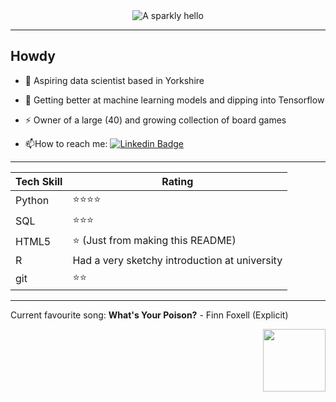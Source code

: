 <!---
Crankles/Crankles is a ✨ special ✨ repository because its `README.md` (this file) appears on your GitHub profile.
You can click the Preview link to take a look at your changes.
--->
<div id="header" align="center">
 <img alt="A sparkly hello" src="https://media.giphy.com/media/iDbDicWr95THaVsuIF/giphy.gif">
</div>

---

## Howdy

- :telescope: Aspiring data scientist based in Yorkshire

- :seedling: Getting better at machine learning models and dipping into Tensorflow

- :zap: Owner of a large (40) and growing collection of board games

- :mailbox:How to reach me: [![Linkedin Badge](https://img.shields.io/badge/-Mark-blue?style=flat&logo=Linkedin&logoColor=white)](https://www.linkedin.com/in/mark-davies-/)

---

| Tech Skill | Rating |
| --- | --- |
|Python | ⭐⭐⭐⭐ |
| SQL | ⭐⭐⭐|
| HTML5 | ⭐ (Just from making this README)|
| R | Had a very sketchy introduction at university |
| git | ⭐⭐ |

---

Current favourite song: __What's Your Poison?__ - Finn Foxell (Explicit)

<div id="footer" align="right">
  <img src="https://media.giphy.com/media/yT1xFGYFvln0zSaloc/giphy.gif" width="100">
</div>
